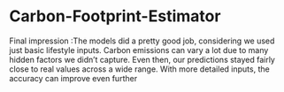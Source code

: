 # Carbon-Footprint-Estimator
Final impression :The models did a pretty good job, considering we used just basic lifestyle inputs.
Carbon emissions can vary a lot due to many hidden factors we didn’t capture.
Even then, our predictions stayed fairly close to real values across a wide range.
With more detailed inputs, the accuracy can improve even further
